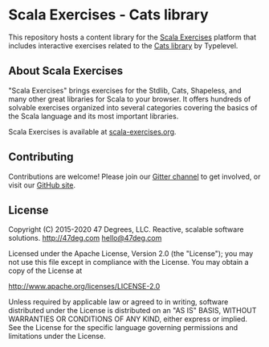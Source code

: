 # Scala Exercises - Cats library

This repository hosts a content library for the [Scala Exercises](https://www.scala-exercises.org/) platform that includes interactive exercises related to the [Cats library](https://github.com/typelevel/cats) by Typelevel.

## About Scala Exercises

"Scala Exercises" brings exercises for the Stdlib, Cats, Shapeless, and many other great libraries for Scala to your browser. It offers hundreds of solvable exercises organized into several categories covering the basics of the Scala language and its most important libraries.

Scala Exercises is available at [scala-exercises.org](https://scala-exercises.org).

## Contributing

Contributions are welcome! Please join our [Gitter channel](https://gitter.im/scala-exercises/scala-exercises)
to get involved, or visit our [GitHub site](https://github.com/scala-exercises).

## License

Copyright (C) 2015-2020 47 Degrees, LLC.
Reactive, scalable software solutions.
http://47deg.com
hello@47deg.com

Licensed under the Apache License, Version 2.0 (the "License");
you may not use this file except in compliance with the License.
You may obtain a copy of the License at

http://www.apache.org/licenses/LICENSE-2.0

Unless required by applicable law or agreed to in writing, software
distributed under the License is distributed on an "AS IS" BASIS,
WITHOUT WARRANTIES OR CONDITIONS OF ANY KIND, either express or implied.
See the License for the specific language governing permissions and
limitations under the License.
